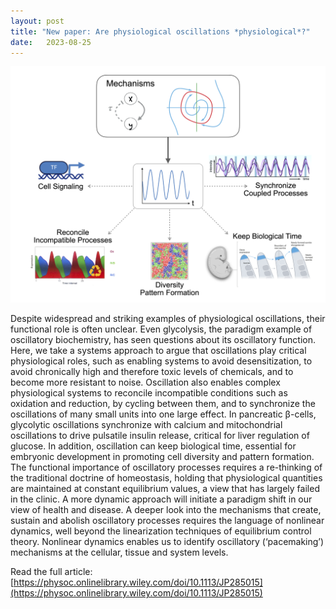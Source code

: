 ```yaml
---
layout: post
title: "New paper: Are physiological oscillations *physiological*?"
date:   2023-08-25 
---
```


![Yoscillate](/images/Yoscillate.png)

Despite widespread and striking examples of physiological oscillations, their functional role is often unclear. Even glycolysis, the paradigm example of oscillatory biochemistry, has seen questions about its oscillatory function. Here, we take a systems approach to argue that oscillations play critical physiological roles, such as enabling systems to avoid desensitization, to avoid chronically high and therefore toxic levels of chemicals, and to become more resistant to noise. Oscillation also enables complex physiological systems to reconcile incompatible conditions such as oxidation and reduction, by cycling between them, and to synchronize the oscillations of many small units into one large effect. In pancreatic β-cells, glycolytic oscillations synchronize with calcium and mitochondrial oscillations to drive pulsatile insulin release, critical for liver regulation of glucose. In addition, oscillation can keep biological time, essential for embryonic development in promoting cell diversity and pattern formation. The functional importance of oscillatory processes requires a re-thinking of the traditional doctrine of homeostasis, holding that physiological quantities are maintained at constant equilibrium values, a view that has largely failed in the clinic. A more dynamic approach will initiate a paradigm shift in our view of health and disease. A deeper look into the mechanisms that create, sustain and abolish oscillatory processes requires the language of nonlinear dynamics, well beyond the linearization techniques of equilibrium control theory. Nonlinear dynamics enables us to identify oscillatory (‘pacemaking’) mechanisms at the cellular, tissue and system levels.

Read the full article: [https://physoc.onlinelibrary.wiley.com/doi/10.1113/JP285015](https://physoc.onlinelibrary.wiley.com/doi/10.1113/JP285015)

